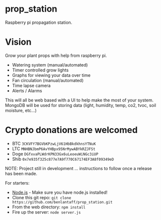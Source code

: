 # prop_station

Raspberry pi propagation station.

# Vision

Grow your plant props with help from raspberry pi.

- Watering system (manual/automated)
- Timer controlled grow lights
- Graphs for viewing your data over time
- Fan circulation (manual/automated)
- Time lapse camera
- Alerts / Alarms

This will all be web based with a UI to help make the most of your system.
MongoDB will be used for storing data (light, humidity, temp, co2, tvoc, soil moisture, etc...)

# Crypto donations are welcomed

- BTC `3CKVFY7BGVbKPzwLjV61HbBkdkhnsYTNuK`
- LTC `MNHBNJbmP6AvYHBpx95NrMywABYkRZJFSt`
- Doge `DGfxvaPLWdrKPN33Gx6uLeoeuWiNGc3iUP`
- Shib `0x7e935f325c877e7A9f770C67174EF3A8f09349eD`

NOTE: Project still in development ... instructions to follow once a release has been made.

For starters:

- [Node.js](https://nodejs.org) - Make sure you have node.js installed!
- Clone this git repo: `git clone https://github.com/benlantaff/prop_station.git`
- From the web directory: `npm install`
- Fire up the server: `node server.js`
